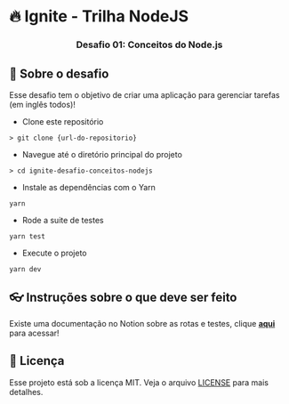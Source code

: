 # 🔥 Ignite - Trilha NodeJS

<h3 align="center">
  Desafio 01: Conceitos do Node.js
</h3>

## :rocket: Sobre o desafio

Esse desafio tem o objetivo de criar uma aplicação para gerenciar tarefas (em inglês todos)!

- Clone este repositório

```
> git clone {url-do-repositorio}
```

- Navegue até o diretório principal do projeto

```
> cd ignite-desafio-conceitos-nodejs
```

- Instale as dependências com o Yarn

```
yarn
```

- Rode a suite de testes

```
yarn test
```

- Execute o projeto

```
yarn dev
```

## :eyeglasses: Instruções sobre o que deve ser feito

Existe uma documentação no Notion sobre as rotas e testes, clique **[aqui](https://www.notion.so/Desafio-01-Conceitos-do-Node-js-59ccb235aecd43a6a06bf09a24e7ede8)** para acessar!

## :memo: Licença

Esse projeto está sob a licença MIT. Veja o arquivo [LICENSE](https://github.com/git/git-scm.com/blob/master/MIT-LICENSE.txt) para mais detalhes.
